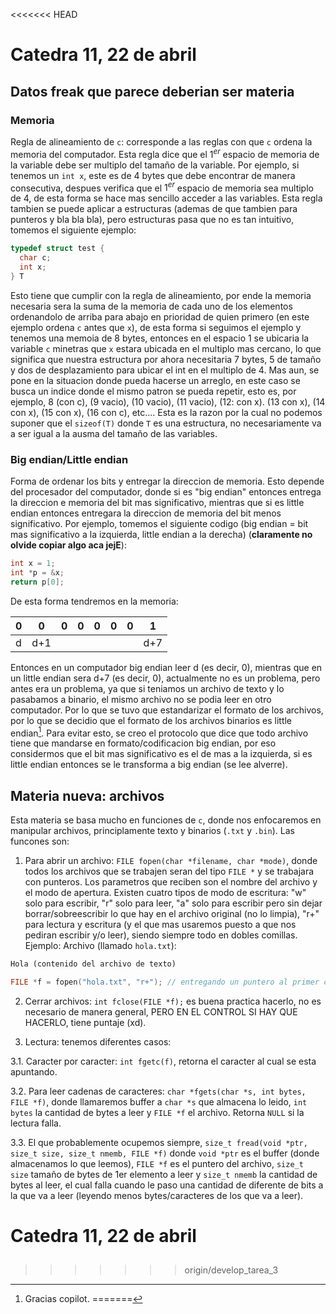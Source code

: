 <<<<<<< HEAD
# Catedra 11, 22 de abril

## Datos freak que parece deberian ser materia

### Memoria

Regla de alineamiento de `c`: corresponde a las reglas con que `c` ordena la memoria del computador. Esta regla dice que el $1^{er}$ espacio de memoria de la variable debe ser multiplo del tamaño de la variable. Por ejemplo, si tenemos un `int x`, este es de 4 bytes que debe encontrar de manera consecutiva, despues verifica que el $1^{er}$ espacio de memoria sea multiplo de 4, de esta forma se hace mas sencillo acceder a las variables. Esta regla tambien se puede aplicar a estructuras (ademas de que tambien para punteros y bla bla bla), pero estructuras pasa que no es tan intuitivo, tomemos el siguiente ejemplo:

``` c
typedef struct test {
  char c;
  int x;
} T
```

Esto tiene que cumplir con la regla de alineamiento, por ende la memoria necesaria sera la suma de la memoria de cada uno de los elementos ordenandolo de arriba para abajo en prioridad de quien primero (en este ejemplo ordena `c` antes que `x`), de esta forma si seguimos el ejemplo y tenemos una memoia de 8 bytes, entonces en el espacio 1 se ubicaria la variable `c` minetras que `x` estara ubicada en el multiplo mas cercano, lo que significa que nuestra estructura por ahora necesitaria 7 bytes, 5 de tamaño y dos de desplazamiento para ubicar el int en el multiplo de 4. Mas aun, se pone en la situacion donde pueda hacerse un arreglo, en este caso se busca un indice donde el mismo patron se pueda repetir, esto es, por ejemplo, 8 (con c), (9 vacio), (10 vacio), (11 vacio), (12: con x). (13 con x), (14 con x), (15 con x), (16 con c), etc.... Esta es la razon por la cual no podemos suponer que el `sizeof(T)` donde `T` es una estructura, no necesariamente va a ser igual a la ausma del tamaño de las variables.

### Big endian/Little endian

Forma de ordenar los bits y entregar la direccion de memoria. Esto depende del procesador del computador, donde si es "big endian" entonces entrega la direccion e memoria del bit mas significativo, mientras que si es little endian entonces entregara la direccion de memoria del bit menos significativo. Por ejemplo, tomemos el siguiente codigo (big endian = bit mas significativo a la izquierda, little endian a la derecha) (**claramente no olvide copiar algo aca jejE**):

``` c
int x = 1;
int *p = &x;
return p[0];
```

De esta forma tendremos en la memoria:

| 0 | 0 | 0 | 0 | 0 | 0 | 0 | 1 |
| - | - | - | - | - | - | - | - |
| d | d+1 |   |   |   |   |    | d+7|

Entonces en un computador big endian leer d (es decir, 0), mientras que en un little endian sera d+7 (es decir, 0), actualmente no es un problema, pero antes era un problema, ya que si teniamos un archivo de texto y lo pasabamos a binario, el mismo archivo no se podia leer en otro computador. Por lo que se tuvo que estandarizar el formato de los archivos, por lo que se decidio que el formato de los archivos binarios es little endian[^1]. Para evitar esto, se creo el protocolo que dice que todo archivo tiene que mandarse en formato/codificacion big endian, por eso considermos que el bit mas significativo es el de mas a la izquierda, si es little endian entonces se le transforma a big endian (se lee alverre).

## Materia nueva: archivos

Esta materia se basa mucho en funciones de `c`, donde nos enfocaremos en manipular archivos, principlamente texto y binarios (`.txt` y `.bin`). Las funcones son:

1. Para abrir un archivo: `FILE fopen(char *filename, char *mode)`, donde todos los archivos que se trabajen seran del tipo `FILE *` y se trabajara con punteros. Los parametros que reciben son el nombre del archivo y el modo de apertura. Existen cuatro tipos de modo de escritura: "w" solo para escribir, "r" solo para leer, "a" solo para escribir pero sin dejar borrar/sobreescribir lo que hay en el archivo original (no lo limpia), "r+" para lectura y escritura (y el que mas usaremos puesto a que nos pediran escribir y/o leer), siendo siempre todo en dobles comillas. Ejemplo:
Archivo (llamado `hola.txt`):

```txt
Hola (contenido del archivo de texto)
```

```c
FILE *f = fopen("hola.txt", "r+"); // entregando un puntero al primer caracter.
```

2. Cerrar archivos: `int fclose(FILE *f);` es buena practica hacerlo, no es necesario de manera general, PERO EN EL CONTROL SI HAY QUE HACERLO, tiene puntaje (xd).

3. Lectura: tenemos diferentes casos:

3.1. Caracter por caracter: `int fgetc(f)`, retorna el caracter al cual se esta apuntando.

3.2. Para leer cadenas de caracteres: `char *fgets(char *s, int bytes, FILE *f)`, donde llamaremos buffer a `char *s` que almacena lo leido, `int bytes` la cantidad de bytes a leer y `FILE *f` el archivo. Retorna `NULL` si la lectura falla.

3.3. El que probablemente ocupemos siempre, `size_t fread(void *ptr, size_t size, size_t nmemb, FILE *f)` donde `void *ptr` es el buffer (donde almacenamos lo que leemos), `FILE *f` es el puntero del archivo, `size_t size` tamaño de bytes de 1er elemento a leer y `size_t nmemb` la cantidad de bytes al leer, el cual falla cuando le paso una cantidad de diferente de bits a la que va a leer (leyendo menos bytes/caracteres de los que va a leer).

[^1]: Gracias copilot.
=======
# Catedra 11, 22 de abril 

##
>>>>>>> origin/develop_tarea_3

